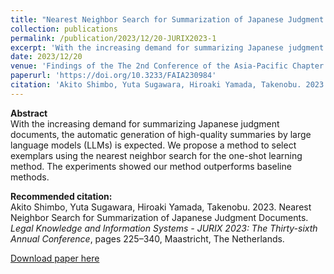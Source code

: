 ```yaml
---
title: "Nearest Neighbor Search for Summarization of Japanese Judgment Documents"
collection: publications
permalink: /publication/2023/12/20-JURIX2023-1
excerpt: 'With the increasing demand for summarizing Japanese judgment documents, the automatic generation of high-quality summaries by large language models (LLMs) is expected. We propose a method to select exemplars using the nearest neighbor search for the one-shot learning method. The experiments showed our method outperforms baseline methods.'
date: 2023/12/20
venue: 'Findings of the The 2nd Conference of the Asia-Pacific Chapter of the Association for Computational Linguistics and the 12th International Joint Conference on Natural Language Processing (AACL-IJCNLP 2022),'
paperurl: 'https://doi.org/10.3233/FAIA230984'
citation: 'Akito Shimbo, Yuta Sugawara, Hiroaki Yamada, Takenobu. 2023. Nearest Neighbor Search for Summarization of Japanese Judgment Documents. <i>Legal Knowledge and Information Systems - JURIX 2023: The Thirty-sixth Annual Conference</i>, pages 225–340, Maastricht, The Netherlands.'
---
```

**Abstract**   
With the increasing demand for summarizing Japanese judgment documents, the automatic generation of high-quality summaries by large language models (LLMs) is expected. We propose a method to select exemplars using the nearest neighbor search for the one-shot learning method. The experiments showed our method outperforms baseline methods.

**Recommended citation:**   
Akito Shimbo, Yuta Sugawara, Hiroaki Yamada, Takenobu. 2023. Nearest Neighbor Search for Summarization of Japanese Judgment Documents. <i>Legal Knowledge and Information Systems - JURIX 2023: The Thirty-sixth Annual Conference</i>, pages 225–340, Maastricht, The Netherlands.

<a href='https://doi.org/10.3233/FAIA230984'>Download paper here</a>
